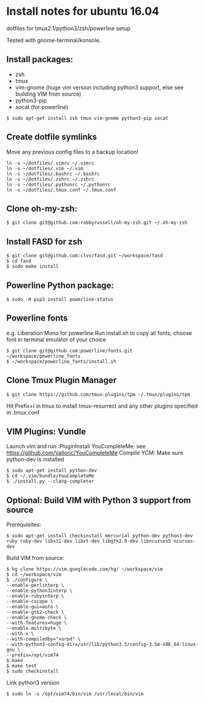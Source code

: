 Install notes for ubuntu 16.04
=========

dotfiles for tmux2.1/python3/zsh/powerline setup

Tested with gnome-terminal/konsole.


Install packages:
----------------
  * zsh
  * tmux
  * vim-gnome (huge vim version including python3 support, else see building VIM from source)
  * python3-pip
  * socat (for powerline)
```
$ sudo apt-get install zsh tmux vim-gnome python3-pip socat
```

Create dotfile symlinks
-----------------------
Move any previous config files to a backup location!

```
ln -s ~/dotfiles/.vimrc ~/.vimrc
ln -s ~/dotfiles/.vim ~/.vim
ln -s ~/dotfiles/.bashrc ~/.bashrc
ln -s ~/dotfiles/.zshrc ~/.zshrc
ln -s ~/dotfiles/.pythonrc ~/.pythonrc
ln -s ~/dotfiles/.tmux.conf ~/.tmux.conf
```

Clone oh-my-zsh:
----------------
```
$ git clone git@github.com:robbyrussell/oh-my-zsh.git ~/.oh-my-zsh
```

Install FASD for zsh
-----------
```
$ git clone git@github.com:clvv/fasd.git ~/workspace/fasd
$ cd fasd
$ sudo make install
```

Powerline Python package:
----------------
```
$ sudo -H pip3 install powerline-status
```

Powerline fonts
--------------
e.g. Liberation Mono for powerline
Run install.sh to copy all fonts, choose font in terminal emulator of your choice

```
$ git clone git@github.com:powerline/fonts.git ~/workspace/powerline_fonts
$ ~/workspace/powerline_fonts/install.sh
```

Clone Tmux Plugin Manager
------------------------
```
$ git clone https://github.com/tmux-plugins/tpm ~/.tmux/plugins/tpm
```

Hit Prefix+I in tmux to install tmux-resurrect and any other plugins specified in .tmux.conf


VIM Plugins: Vundle
-------------------
Launch vim and run :PluginInstall
YouCompleteMe: see https://github.com/Valloric/YouCompleteMe
Compile YCM:
Make sure python-dev is installed

```
$ sudo apt-get install python-dev
$ cd ~/.vim/bundle/YouCompleteMe
$ ./install.py --clang-completer
```

Optional: Build VIM with Python 3 support from source
-------------------------------
Prerequisites:

```
$ sudo apt-get install checkinstall mercurial python-dev python3-dev ruby ruby-dev libx11-dev libxt-dev libgtk2.0-dev libncurses5 ncurses-dev
```
Build VIM from source:
```
$ hg clone https://vim.googlecode.com/hg/ ~/workspace/vim
$ cd ~/workspace/vim
$ ./configure \
--enable-perlinterp \
--enable-python3interp \
--enable-rubyinterp \
--enable-cscope \
--enable-gui=auto \
--enable-gtk2-check \
--enable-gnome-check \
--with-features=huge \
--enable-multibyte \
--with-x \
--with-compiledby="xorpd" \
--with-python3-config-dir=/usr/lib/python3.5/config-3.5m-x86_64-linux-gnu \
--prefix=/opt/vim74
$ make
$ make test
$ sudo checkinstall
```

Link python3 version
```
$ sudo ln -s /opt/vim74/bin/vim /usr/local/bin/vim
```

